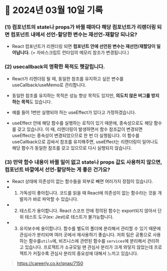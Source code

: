 # 📝 2024년 03월 10일 기록
### (1) 컴포넌트의 state나 props가 바뀔 때마다 해당 컴포넌트가 리렌더링 되면 컴포넌트 내에서 선언-할당한 변수는 재선언-재할당 되나요?

- React 컴포넌트가 리렌더링 되면 **컴포넌트 안에 선언된 변수는 재선언/재할당이 일어납니다.** (= 자바스크립트 런타임의 메모리 참조가 변경됩니다.)


### (2) usecallback의 명확한 목적도 헷갈립니다.
- React가 리렌더링 될 때, 동일한 참조를 유지하고 싶은 변수를 useCallback/useMemo로 관리합니다.
- 동일한 참조를 유지하는 목적은 성능 향상 목적도 있지만, **의도치 않은 버그를 방지하는 목적**도 있습니다.
  
- 예를 들어 1번만 실행되야 하는 useEffect가 있다고 가정하겠습니다.
- useEffect 안에 해당 함수를 실행하는 로직이 있기 때문에, 종속성으로도 해당 함수를 갖고 있습니다.
  이 때, 리렌더링이 발생하면서 함수 참조값이 변경되면 useEffect는 종속성이 변경되었으므로 한 번 더 실행됩니다.
  이 함수를 useCallback으로 감싸서 참조를 유지해주면, useEffect는 리렌더링이 일어나도 해당 함수가 동일한 참조를 갖고 있으므로 다시 실행되지 않습니다.

### (3) 만약 함수 내용이 바뀔 일이 없고 state나 props 값도 사용하지 않으면, 컴포넌트 바깥에서 선언-할당하는 게 좋은 건가요?
- React 상태에 의존성이 없는 함수들을 외부로 빼면 여러가지 장점이 있습니다.
- 1) 가독성이 좋아집니다. 코드를 읽을 때 React에 의존성이 없는 함수라는 것을 개발자가 바로 파악할 수 있습니다.
- 2) 테스트가 용이합니다. React 스코프 안에 정의된 함수는 export되지 않아서 단위 테스트 도구(ex: Jest)로 테스트가 불가능합니다.
- 3) 유지보수에 용이합니다. 함수를 별도의 폴더에 분리해서 관리할 수 있기 때문에 관심사가 분리되며 여러 곳에서 재사용하기 좋습니다. 저희 팀은 공통으로 사용하는 함수를`utils`에, 비즈니스에 관련된 함수를 `services`에 분리해서 관리하고 있습니다. 프로젝트가 소규모일 땐 관심사 분리가 크게 와닿지 않았는데 프로젝트가 커질수록 관심사 분리의 중요성에 대해서 느끼고 있습니다.
> https://careerly.co.kr/qnas/7150
